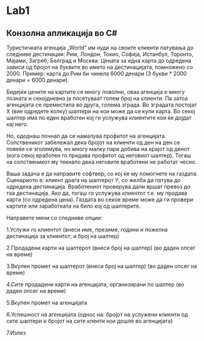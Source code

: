# Lab1

## Конзолна апликација во C# 
 
Туристичката агенција „World“ им нуди на своите клиенти патувања до следниве дестинации: Рим, Лондон, Токио, Софија, Истанбул, Торонто, Мајами, Загреб, Белград и Москва. Цената за една карта до одредена зависи од бројот на буквите во името на дестинацијата, помножено со 2000. Пример: карта до Рим би чинела 6000 денари (3 букви * 2000 денари = 6000 денари). 
 
Бидејќи цените на картите се многу поволни, оваа агенција е многу позната и секојдневно ја посетуваат голем број на клиенти. Па затоа агенцијата се преместила во друга, голема зграда. Во зградата постојат X (вие одредете колку) шалтери на кои може да се купи карта. Во секој шалтер има по еден вработен кој ги услужува клиентите кои ќе дојдат кај него. 
 
Но, одеднаш почнал да се намалува профитот на агенцијата. Сопственикот забележал дека бројот на клиенти од ден на ден се повеќе се зголемува, но многу малку пари добива на крајот од денот (кога секој вработен го предава профитот од неговиот шалтер). Тогаш на сопственикот му текнало дека неговите вработени не работат чесно. 
 
Ваша задача е да направите софтвер, со кој ќе му помогнете на газдата. Сценариото е: клиент доаѓа на шалтерот Y, со желба да патува до одредена дестинација. Вработениот проверува дали вршат превоз до таа дестинација. Ако да, тогаш го услужува клиентот т.е. му продава карта (со одредена цена). Газдата во секое време може да ги провери картите или  заработката на било кој од шалтерите. 
 
Направете мени со следниве опции: 
 
1.Услужи го клиентот (внеси име, презиме, години и пожелна дестинација за клиентот; и број на шалтер) 

2.Продадени карти на шалтерот (внеси број на шалтер) (во даден опсег на време) 

3.Вкупен промет на шалтерот  (внеси број на шалтер) (во даден опсег на време) 

4.Сите продадени карти на агенцијата, организирани по шалтер (во даден опсег на време) 

5.Вкупен промет на агенцијата 

6.Успешност на агенцијата (однос на: бројот на услужени клиенти од сите шалтери и бројот на сите кленти кои дошле во агенцијата) 

7.Излез
